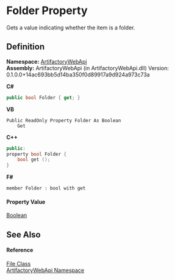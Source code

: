 # Folder Property


Gets a value indicating whether the item is a folder.



## Definition
**Namespace:** <a href="75b20af6-7197-02a5-e38f-f7b15eac4732">ArtifactoryWebApi</a>  
**Assembly:** ArtifactoryWebApi (in ArtifactoryWebApi.dll) Version: 0.1.0.0+14ac693bb5d14ba350f0d89917a9d924a973c73a

**C#**
``` C#
public bool Folder { get; }
```
**VB**
``` VB
Public ReadOnly Property Folder As Boolean
	Get
```
**C++**
``` C++
public:
property bool Folder {
	bool get ();
}
```
**F#**
``` F#
member Folder : bool with get
```



#### Property Value
<a href="https://learn.microsoft.com/dotnet/api/system.boolean" target="_blank" rel="noopener noreferrer">Boolean</a>

## See Also


#### Reference
<a href="97a0c458-0c65-5fbe-ea8d-f04a6db115d4">File Class</a>  
<a href="75b20af6-7197-02a5-e38f-f7b15eac4732">ArtifactoryWebApi Namespace</a>  
